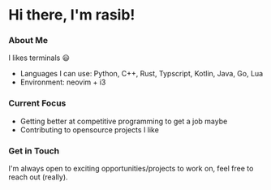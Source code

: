 # Hi there, I'm rasib!
### About Me
I likes terminals 😃
- Languages I can use: Python, C++, Rust, Typscript, Kotlin, Java, Go, Lua
- Environment: neovim + i3
  
### Current Focus
- Getting better at competitive programming to get a job maybe
- Contributing to opensource projects I like

### Get in Touch
I'm always open to exciting opportunities/projects to work on, feel free to reach out (really).

<!--**Rasib0/Rasib0** is a ✨ _special_ ✨ repository because its `README.md` (this file) appears on your GitHub profile.
Here are some ideas to get you started:

- 🔭 I’m currently working on ...
- 🌱 I’m currently learning ...
- 👯 I’m looking to collaborate on ...
- 🤔 I’m looking for help with ...
- 💬 Ask me about ...
- 📫 How to reach me: ...
- 😄 Pronouns: ...
- ⚡ Fun fact: ...
-->

<!--
###

<h3 align="left">About me</h2>

-->
